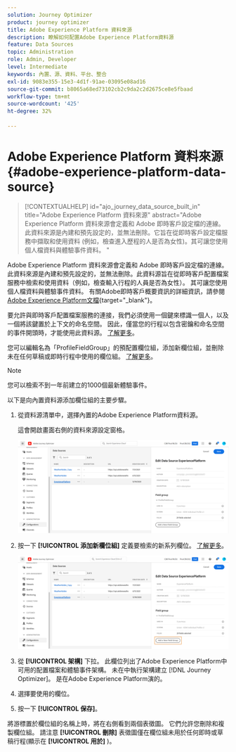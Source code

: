 ```yaml
---
solution: Journey Optimizer
product: journey optimizer
title: Adobe Experience Platform 資料來源
description: 瞭解如何配置Adobe Experience Platform資料源
feature: Data Sources
topic: Administration
role: Admin, Developer
level: Intermediate
keywords: 內置、源、資料、平台、整合
exl-id: 9083e355-15e3-4d1f-91ae-03095e08ad16
source-git-commit: b8065a68ed73102cb2c9da2c2d2675ce8e5fbaad
workflow-type: tm+mt
source-wordcount: '425'
ht-degree: 32%

---
```


# Adobe Experience Platform 資料來源 {#adobe-experience-platform-data-source}

>[!CONTEXTUALHELP]
>id="ajo_journey_data_source_built_in"
>title="Adobe Experience Platform 資料來源"
>abstract="Adobe Experience Platform 資料來源會定義和 Adobe 即時客戶設定檔的連線。此資料來源是內建和預先設定的，並無法刪除。它旨在從即時客戶設定檔服務中擷取和使用資料 (例如，檢查進入歷程的人是否為女性)。其可讓您使用個人檔資料與體驗事件資料。 "

Adobe Experience Platform 資料來源會定義和 Adobe 即時客戶設定檔的連線。此資料來源是內建和預先設定的，並無法刪除。此資料源旨在從即時客戶配置檔案服務中檢索和使用資料（例如，檢查輸入行程的人員是否為女性）。 其可讓您使用個人檔資料與體驗事件資料。 有關Adobe即時客戶概要資訊的詳細資訊，請參閱 [Adobe Experience Platform文檔](https://experienceleague.adobe.com/docs/experience-platform/profile/home.html?lang=zh-Hant){target="_blank"}。


要允許與即時客戶配置檔案服務的連接，我們必須使用一個鍵來標識一個人，以及一個將該鍵置於上下文的命名空間。 因此，僅當您的行程以包含密鑰和命名空間的事件開頭時，才能使用此資料源。 [了解更多](../building-journeys/journey.md)。

您可以編輯名為「ProfileFieldGroup」的預配置欄位組，添加新欄位組，並刪除未在任何草稿或即時行程中使用的欄位組。 [了解更多](../datasource/configure-data-sources.md#define-field-groups)。


>[!NOTE]
>
>您可以檢索不到一年前建立的1000個最新體驗事件。

以下是向內置資料源添加欄位組的主要步驟。

1. 從資料源清單中，選擇內置的Adobe Experience Platform資料源。

   這會開啟畫面右側的資料來源設定窗格。

   ![](assets/journey23.png)

1. 按一下 **[!UICONTROL 添加新欄位組]** 定義要檢索的新系列欄位。 [了解更多](../datasource/configure-data-sources.md#define-field-groups)。

   ![](assets/journey24.png)

1. 從 **[!UICONTROL 架構]** 下拉。 此欄位列出了Adobe Experience Platform中可用的配置檔案和體驗事件架構。 未在中執行架構建立 [!DNL Journey Optimizer]。 是在Adobe Experience Platform演的。
1. 選擇要使用的欄位。
1. 按一下 **[!UICONTROL 保存]**。

將游標置於欄位組的名稱上時，將在右側看到兩個表徵圖。 它們允許您刪除和複製欄位組。 請注意 **[!UICONTROL 刪除]** 表徵圖僅在欄位組未用於任何即時或草稿行程(顯示在 **[!UICONTROL 用於]** )。
